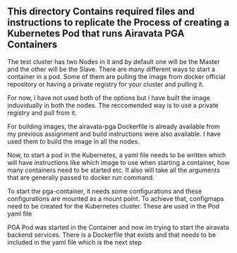 ## This directory Contains required files and instructions to replicate the Process of creating a Kubernetes Pod that runs Airavata PGA Containers

The test cluster has two Nodes in it and by default one will be the Master and the other will be the Slave. There are many different ways to start a container in a pod. Some of them are pulling the image from docker official repository or having a private registry for your cluster and pulling it.

For now, i have not used both of the options but i have built the image induvidually in both the nodes. The reccomended way is to use a private registry and pull from it.

For building images, the airavata-pga Dockerfile is already available from my previous assignment and build instructions were also available. I have used them to build the image in all the nodes.


Now, to start a pod in the Kubernetes, a yaml file needs to be written which will have instructions like which image to use when starting a container, how many containers need to be started etc. It also will take all the arguments that are generally passed to docker run command.

To start the pga-container, it needs some configurations and these configurations are mounted as a mount point. To achieve that, configmaps need to be created for the Kubernetes cluster. These are used in the Pod yaml file

PGA Pod was started in the Container and now im trying to start the airavata backend services. There is a Dockerfile that exists and that needs to be included in the yaml file which is the next step
